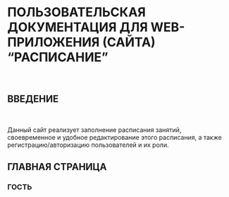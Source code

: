 # ПОЛЬЗОВАТЕЛЬСКАЯ ДОКУМЕНТАЦИЯ ДЛЯ WEB-ПРИЛОЖЕНИЯ (САЙТА) “РАСПИСАНИЕ”

&nbsp;

## ВВЕДЕНИЕ

&nbsp;

Данный сайт реализует заполнение расписания занятий, своевременное и удобное редактирование этого расписания, а также регистрацию/авторизацию пользователей и их роли.


## ГЛАВНАЯ СТРАНИЦА


### ГОСТЬ

&nbsp;

